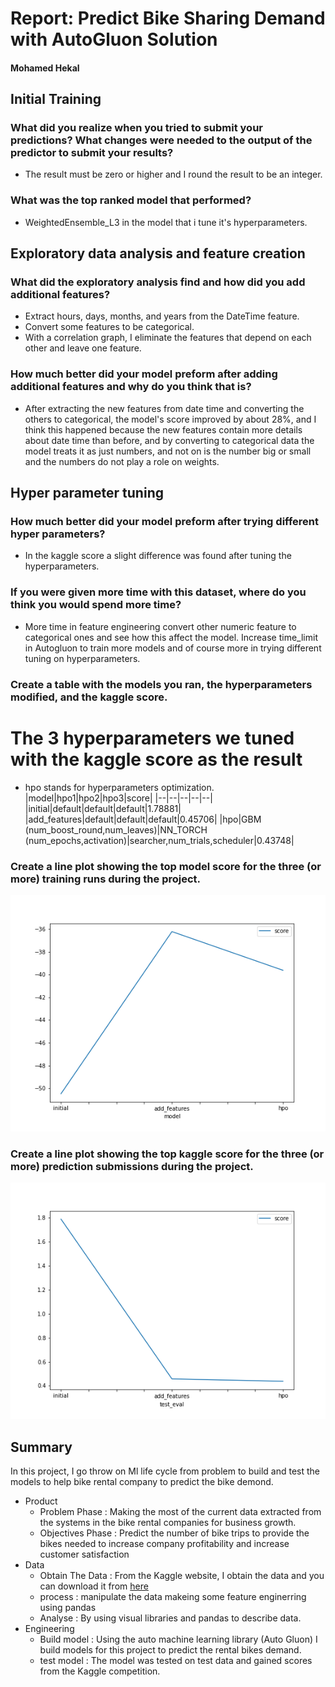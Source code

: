# Report: Predict Bike Sharing Demand with AutoGluon Solution
#### Mohamed Hekal

## Initial Training
### What did you realize when you tried to submit your predictions? What changes were needed to the output of the predictor to submit your results?
- The result must be zero or higher and I round the result to be an integer.

### What was the top ranked model that performed?
- WeightedEnsemble_L3 in the model that i tune it's hyperparameters.
## Exploratory data analysis and feature creation
### What did the exploratory analysis find and how did you add additional features?
- Extract hours, days, months, and years from the DateTime feature.<br>
- Convert some features to be categorical. <br>
- With a correlation graph, I eliminate the features that depend on each other and leave one feature.<br>
### How much better did your model preform after adding additional features and why do you think that is?
- After extracting the new features from date time and converting the others to categorical, the model's score improved by about 28%, and I think this happened because the new features contain more details about date time than before, and by converting to categorical data the model treats it as just numbers, and not on is the number big or small and the numbers do not play a role on weights.
## Hyper parameter tuning
### How much better did your model preform after trying different hyper parameters?
- In the kaggle score a slight difference was found after tuning the hyperparameters.
### If you were given more time with this dataset, where do you think you would spend more time?
- More time in feature engineering convert other numeric feature to categorical ones and see how this affect the model. Increase time_limit in Autogluon to train more models and of course more in trying different tuning on hyperparameters.
### Create a table with the models you ran, the hyperparameters modified, and the kaggle score.

# The 3 hyperparameters we tuned with the kaggle score as the result
- hpo stands for hyperparameters optimization.
|model|hpo1|hpo2|hpo3|score|
|--|--|--|--|--|
|initial|default|default|default|1.78881|
|add_features|default|default|default|0.45706|
|hpo|GBM (num_boost_round,num_leaves)|NN_TORCH (num_epochs,activation)|searcher,num_trials,scheduler|0.43748|

### Create a line plot showing the top model score for the three (or more) training runs during the project.

![model_train_score.png](img/model_train_score.png)

### Create a line plot showing the top kaggle score for the three (or more) prediction submissions during the project.

![model_test_score.png](img/model_test_score.png)

## Summary
In this project, I go throw on Ml life cycle from problem to build and test the models to help bike rental company to predict the bike demond.

- Product
    - Problem Phase : Making the most of the current data extracted from the systems in the bike rental companies for business growth.
    - Objectives Phase : Predict the number of bike trips to provide the bikes needed to increase company profitability and increase customer satisfaction
- Data
    - Obtain The Data : From the Kaggle website, I obtain the data and you can download it from [here](https://www.kaggle.com/competitions/bike-sharing-demand/data)
    - process : manipulate the data makeing some feature enginerring using pandas
    - Analyse : By using visual libraries and pandas to describe data.
- Engineering
    - Build model : Using the auto machine learning library (Auto Gluon) I build models for this project to predict the rental bikes demand.
    - test model : The model was tested on test data and gained scores from the Kaggle competition.
